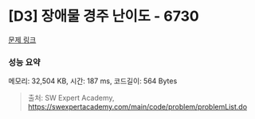 # [D3] 장애물 경주 난이도 - 6730 

[문제 링크](https://swexpertacademy.com/main/code/problem/problemDetail.do?contestProbId=AWefy5x65PoDFAUh) 

### 성능 요약

메모리: 32,504 KB, 시간: 187 ms, 코드길이: 564 Bytes



> 출처: SW Expert Academy, https://swexpertacademy.com/main/code/problem/problemList.do